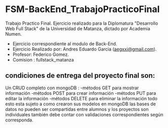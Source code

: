 # FSM-BackEnd_TrabajoPracticoFinal

 Trabajo Practico Final.
 Ejercicio realizado para la Diplomatura "Desarrollo Web Full Stack" de la Universidad de Matanza, dictado por Academia Numen.
 
* Ejercicio correspondiente al modulo de Back-End.
* Ejercicio Realizado por: Andres Eduardo Garcia (aegxxi@gmail.com).
* Profesor: Federico Gomez.
* Comision : fullstack_matanza

##  condiciones de entrega del proyecto final son:
Un CRUD completo con mongoDB : -métodos GET para mostrar información -métodos POST para crear información -métodos PUT para editar la información -métodos DELETE para eliminar la información todo esto esta sujeto a como crearon sus modelos en mongoDB las bases de datos no pueden ser compartidas entre alumnos y los proyectos son individuales también debe contar con validaciones correspondientes según corresponda.

